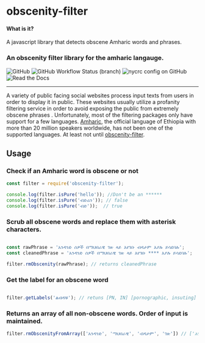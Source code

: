 # obscenity-filter


#### What is it? 
A javascript library that detects obscene Amharic words and phrases.

### An obscenity filter library for the amharic langauge. 
![GitHub](https://img.shields.io/github/license/bruk3/obscenity-filter)
![GitHub Workflow Status (branch)](https://img.shields.io/github/workflow/status/bruk3/obscenity-filter/CI/main)
![nycrc config on GitHub](https://img.shields.io/nycrc/bruk3/obscenity-filter?config=.nycrc.json)
![Read the Docs](https://img.shields.io/readthedocs/j-parser)


---
A variety of public facing social websites process input texts from users in order to display it in public. These websites usually utilize a profanity filtering service in order to avoid exposing the public from extremely obscene phrases . Unfortunately, most of the filtering packages only have support for a few languages. [Amharic](https://en.wikipedia.org/wiki/Amharic), the official language of Ethiopia with more than 20 million speakers worldwide, has not been one of the supported languages. At least not until [obscenity-filter](https://bruk3.github.io/obscenity-filter).


## Usage


### Check if an Amharic word is obscene or not
```js
const filter = require('obscenity-filter');

console.log(filter.isPure('hello')); //Don't be an ******
console.log(filter.isPure('ብድሬን')); // false
console.log(filter.isPure('ብድ'));  // true
```

### Scrub all obscene words and replace them with asterisk characters.
```js

const rawPhrase = 'አንዳንድ ሰዎች በማህበራዊ ገጽ ላይ እየገቡ ብዳታም እያሉ ይሳደባሉ';
const cleanedPhrase = 'አንዳንድ ሰዎች በማህበራዊ ገጽ ላይ እየገቡ **** እያሉ ይሳደባሉ';

filter.rmObscenity(rawPhrase); // returns cleanedPhrase
```

### Get the label for an obscene word
```js

filter.getLabels('ልብዳቹ'); // retuns [PN, IN] [pornographic, insuting]
```

### Returns an array of all non-obscene words. Order of input is maintained.

```js
filter.rmObscenityFromArray(['አንዳንድ', 'ማህበራዊ', 'ብዳታም', 'ገጽ']) // ['አንዳንድ', 'ማህበራዊ', 'ገጽ']
```

